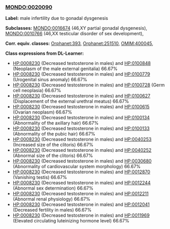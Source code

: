 
### [MONDO:0020090](http://purl.obolibrary.org/obo/MONDO_0020090)
**Label:** male infertility due to gonadal dysgenesis

**Subclasses:** [MONDO:0016674](http://purl.obolibrary.org/obo/MONDO_0016674) (46,XY partial gonadal dysgenesis), [MONDO:0010766](http://purl.obolibrary.org/obo/MONDO_0010766) (46,XX testicular disorder of sex development), 

**Corr. equiv. classes:** [Orphanet:393](http://www.orpha.net/ORDO/Orphanet_393), [Orphanet:251510](http://www.orpha.net/ORDO/Orphanet_251510), [OMIM:400045](http://purl.obolibrary.org/obo/OMIM_400045), 

**Class expressions from DL-Learner:**

- [HP:0008230](http://purl.obolibrary.org/obo/HP_0008230) (Decreased testosterone in males) and [HP:0100848](http://purl.obolibrary.org/obo/HP_0100848) (Neoplasm of the male external genitalia) 66.67%
- [HP:0008230](http://purl.obolibrary.org/obo/HP_0008230) (Decreased testosterone in males) and [HP:0100779](http://purl.obolibrary.org/obo/HP_0100779) (Urogenital sinus anomaly) 66.67%
- [HP:0008230](http://purl.obolibrary.org/obo/HP_0008230) (Decreased testosterone in males) and [HP:0100728](http://purl.obolibrary.org/obo/HP_0100728) (Germ cell neoplasia) 66.67%
- [HP:0008230](http://purl.obolibrary.org/obo/HP_0008230) (Decreased testosterone in males) and [HP:0100627](http://purl.obolibrary.org/obo/HP_0100627) (Displacement of the external urethral meatus) 66.67%
- [HP:0008230](http://purl.obolibrary.org/obo/HP_0008230) (Decreased testosterone in males) and [HP:0100615](http://purl.obolibrary.org/obo/HP_0100615) (Ovarian neoplasm) 66.67%
- [HP:0008230](http://purl.obolibrary.org/obo/HP_0008230) (Decreased testosterone in males) and [HP:0100134](http://purl.obolibrary.org/obo/HP_0100134) (Abnormality of the axillary hair) 66.67%
- [HP:0008230](http://purl.obolibrary.org/obo/HP_0008230) (Decreased testosterone in males) and [HP:0100133](http://purl.obolibrary.org/obo/HP_0100133) (Abnormality of the pubic hair) 66.67%
- [HP:0008230](http://purl.obolibrary.org/obo/HP_0008230) (Decreased testosterone in males) and [HP:0040253](http://purl.obolibrary.org/obo/HP_0040253) (Increased size of the clitoris) 66.67%
- [HP:0008230](http://purl.obolibrary.org/obo/HP_0008230) (Decreased testosterone in males) and [HP:0040252](http://purl.obolibrary.org/obo/HP_0040252) (Abnormal size of the clitoris) 66.67%
- [HP:0008230](http://purl.obolibrary.org/obo/HP_0008230) (Decreased testosterone in males) and [HP:0030680](http://purl.obolibrary.org/obo/HP_0030680) (Abnormality of cardiovascular system morphology) 66.67%
- [HP:0008230](http://purl.obolibrary.org/obo/HP_0008230) (Decreased testosterone in males) and [HP:0012870](http://purl.obolibrary.org/obo/HP_0012870) (Vanishing testis) 66.67%
- [HP:0008230](http://purl.obolibrary.org/obo/HP_0008230) (Decreased testosterone in males) and [HP:0012244](http://purl.obolibrary.org/obo/HP_0012244) (Abnormal sex determination) 66.67%
- [HP:0008230](http://purl.obolibrary.org/obo/HP_0008230) (Decreased testosterone in males) and [HP:0012211](http://purl.obolibrary.org/obo/HP_0012211) (Abnormal renal physiology) 66.67%
- [HP:0008230](http://purl.obolibrary.org/obo/HP_0008230) (Decreased testosterone in males) and [HP:0012041](http://purl.obolibrary.org/obo/HP_0012041) (Decreased fertility in males) 66.67%
- [HP:0008230](http://purl.obolibrary.org/obo/HP_0008230) (Decreased testosterone in males) and [HP:0011969](http://purl.obolibrary.org/obo/HP_0011969) (Elevated circulating luteinizing hormone level) 66.67%


